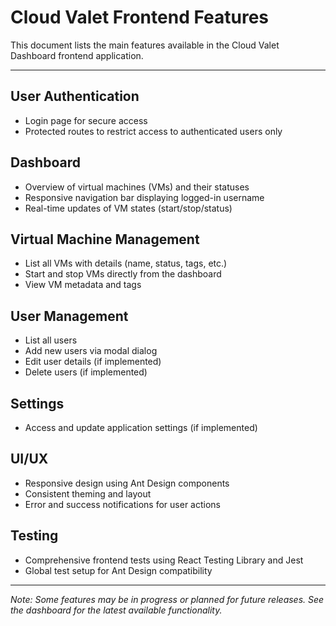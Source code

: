 # Cloud Valet Frontend Features

This document lists the main features available in the Cloud Valet Dashboard frontend application.

---

## User Authentication
- Login page for secure access
- Protected routes to restrict access to authenticated users only

## Dashboard
- Overview of virtual machines (VMs) and their statuses
- Responsive navigation bar displaying logged-in username
- Real-time updates of VM states (start/stop/status)

## Virtual Machine Management
- List all VMs with details (name, status, tags, etc.)
- Start and stop VMs directly from the dashboard
- View VM metadata and tags

## User Management
- List all users
- Add new users via modal dialog
- Edit user details (if implemented)
- Delete users (if implemented)

## Settings
- Access and update application settings (if implemented)

## UI/UX
- Responsive design using Ant Design components
- Consistent theming and layout
- Error and success notifications for user actions

## Testing
- Comprehensive frontend tests using React Testing Library and Jest
- Global test setup for Ant Design compatibility

---

*Note: Some features may be in progress or planned for future releases. See the dashboard for the latest available functionality.*
